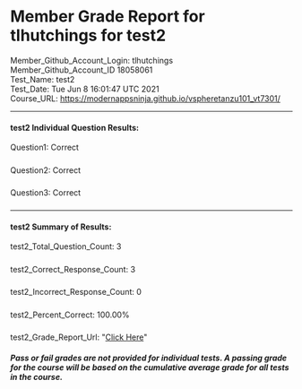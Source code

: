 # Member Grade Report for tlhutchings for test2  
   
Member_Github_Account_Login: tlhutchings  
Member_Github_Account_ID 18058061  
Test_Name: test2  
Test_Date: Tue Jun  8 16:01:47 UTC 2021  
Course_URL: https://modernappsninja.github.io/vspheretanzu101_vt7301/  
   
---  
#### test2 Individual Question Results:  
Question1: Correct  
#####  
Question2: Correct  
#####  
Question3: Correct  
#####  
---  
#### test2 Summary of Results:  
test2_Total_Question_Count: 3  
#####  
test2_Correct_Response_Count: 3  
#####  
test2_Incorrect_Response_Count: 0  
#####  
test2_Percent_Correct: 100.00%  
#####  
test2_Grade_Report_Url: "[Click Here](https://github.com/modernappsninjas/tlhutchings/blob/main/static/userdata/courses/vspheretanzu101_vt7301/grade_report.pr1061.test2.md)"
##### Pass or fail grades are not provided for individual tests. A passing grade for the course will be based on the cumulative average grade for all tests in the course.  
